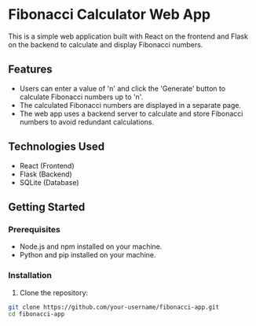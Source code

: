 # Fibonacci Calculator Web App

This is a simple web application built with React on the frontend and Flask on the backend to calculate and display Fibonacci numbers.

## Features

- Users can enter a value of 'n' and click the 'Generate' button to calculate Fibonacci numbers up to 'n'.
- The calculated Fibonacci numbers are displayed in a separate page.
- The web app uses a backend server to calculate and store Fibonacci numbers to avoid redundant calculations.

## Technologies Used

- React (Frontend)
- Flask (Backend)
- SQLite (Database)

## Getting Started

### Prerequisites

- Node.js and npm installed on your machine.
- Python and pip installed on your machine.

### Installation

1. Clone the repository:

```bash
git clone https://github.com/your-username/fibonacci-app.git
cd fibonacci-app
